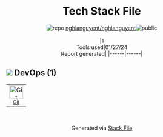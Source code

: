 <!--
&lt;--- Readme.md Snippet without images Start ---&gt;
## Tech Stack
nghianguyent/nghianguyent is built on the following main stack:



Full tech stack [here](/techstack.md)

&lt;--- Readme.md Snippet without images End ---&gt;

&lt;--- Readme.md Snippet with images Start ---&gt;
## Tech Stack
nghianguyent/nghianguyent is built on the following main stack:



Full tech stack [here](/techstack.md)

&lt;--- Readme.md Snippet with images End ---&gt;
-->
<div align="center">

# Tech Stack File
![](https://img.stackshare.io/repo.svg "repo") [nghianguyent/nghianguyent](https://github.com/nghianguyent/nghianguyent)![](https://img.stackshare.io/public_badge.svg "public")
<br/><br/>
|1<br/>Tools used|01/27/24 <br/>Report generated|
|------|------|
</div>

## <img src='https://img.stackshare.io/devops.svg'/> DevOps (1)
<table><tr>
  <td align='center'>
  <img width='36' height='36' src='https://img.stackshare.io/service/1046/git.png' alt='Git'>
  <br>
  <sub><a href="http://git-scm.com/">Git</a></sub>
  <br>
  <sub></sub>
</td>

</tr>
</table>

<br/>
<div align='center'>

Generated via [Stack File](https://github.com/marketplace/stack-file)
